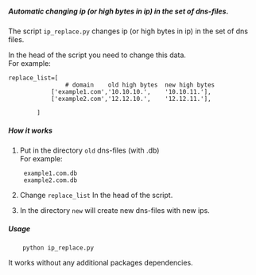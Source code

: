 ##### Automatic changing ip (or high bytes in ip) in the set of dns-files.  
The script `ip_replace.py` changes ip (or high bytes in ip) in the set of dns files.  

In the head of the script you need to change this data.  
For example:   

	replace_list=[
					# domain	old high bytes  new high bytes
		        ['example1.com','10.10.10.',	'10.10.11.'],
		        ['example2.com','12.12.10.',	'12.12.11.'],

            ]

##### How it works
1. Put in the directory `old` dns-files (with .db)  
For example: 

		example1.com.db  
		example2.com.db  

2. Change `replace_list` In the head of the script.    
3. In the directory `new` will create new dns-files with new ips.   

##### Usage
		python ip_replace.py

It works without any additional packages dependencies.

